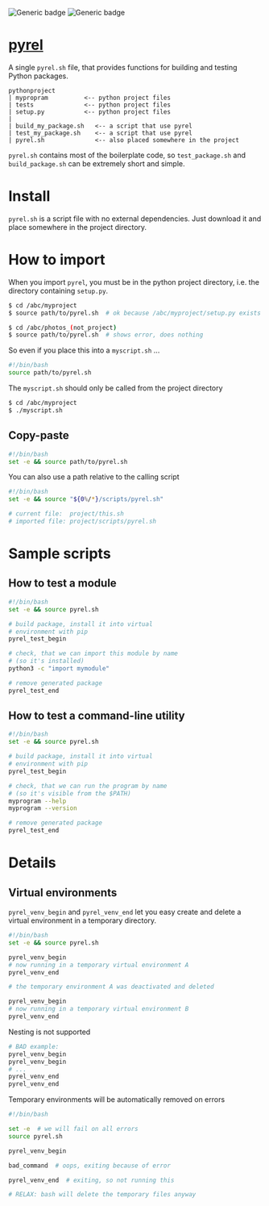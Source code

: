 ![Generic badge](https://img.shields.io/badge/status-it_seems_to_work-orange.svg)
![Generic badge](https://img.shields.io/badge/OS-MacOS%20|%20Ubuntu-blue.svg)

# [pyrel](https://github.com/rtmigo/pyrel)

A single `pyrel.sh` file, that provides functions for building and testing Python 
packages.

```
pythonproject
| mypropram          <-- python project files
| tests              <-- python project files
| setup.py           <-- python project files
|
| build_my_package.sh   <-- a script that use pyrel
| test_my_package.sh    <-- a script that use pyrel
| pyrel.sh              <-- also placed somewhere in the project

```
`pyrel.sh` contains most of the boilerplate code, so `test_package.sh` and `build_package.sh` 
can be 
extremely short and simple.

# Install

`pyrel.sh` is a script file with no external dependencies. Just download it and place somewhere 
in the project directory.


# How to import 

When you import `pyrel`, you must be in the python project 
directory, i.e. the directory containing `setup.py`.

``` bash
$ cd /abc/myproject
$ source path/to/pyrel.sh  # ok because /abc/myproject/setup.py exists 
```

``` bash
$ cd /abc/photos_(not_project)
$ source path/to/pyrel.sh  # shows error, does nothing
```

So even if you place this into a `myscript.sh` ...

``` bash
#!/bin/bash
source path/to/pyrel.sh
```

The `myscript.sh` should only be called from the project directory

``` bash
$ cd /abc/myproject
$ ./myscript.sh
```


## Copy-paste


``` bash
#!/bin/bash
set -e && source path/to/pyrel.sh
```

You can also use a path relative to the calling script

``` bash
#!/bin/bash
set -e && source "${0%/*}/scripts/pyrel.sh"

# current file:  project/this.sh
# imported file: project/scripts/pyrel.sh
```

# Sample scripts

## How to test a module

``` bash
#!/bin/bash
set -e && source pyrel.sh

# build package, install it into virtual 
# environment with pip
pyrel_test_begin

# check, that we can import this module by name 
# (so it's installed) 
python3 -c "import mymodule"

# remove generated package 
pyrel_test_end
```

## How to test a command-line utility

``` bash
#!/bin/bash
set -e && source pyrel.sh

# build package, install it into virtual 
# environment with pip
pyrel_test_begin

# check, that we can run the program by name 
# (so it's visible from the $PATH) 
myprogram --help       
myprogram --version

# remove generated package 
pyrel_test_end
```

# Details

## Virtual environments

`pyrel_venv_begin` and `pyrel_venv_end` let you easy create and delete a virtual 
environment in a temporary directory.

``` bash
#!/bin/bash
set -e && source pyrel.sh

pyrel_venv_begin
# now running in a temporary virtual environment A
pyrel_venv_end

# the temporary environment A was deactivated and deleted

pyrel_venv_begin
# now running in a temporary virtual environment B
pyrel_venv_end
```

Nesting is not supported

``` bash
# BAD example:
pyrel_venv_begin
pyrel_venv_begin
# ...
pyrel_venv_end
pyrel_venv_end
```

Temporary environments will be automatically removed on errors  

``` bash
#!/bin/bash

set -e  # we will fail on all errors 
source pyrel.sh 

pyrel_venv_begin

bad_command  # oops, exiting because of error 

pyrel_venv_end  # exiting, so not running this

# RELAX: bash will delete the temporary files anyway  
```

